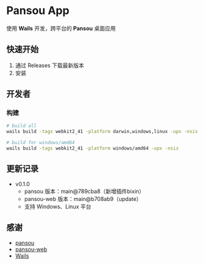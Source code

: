 # Pansou App

使用 **Wails** 开发，跨平台的 **Pansou** 桌面应用

## 快速开始

1. 通过 Releases 下载最新版本
2. 安装

## 开发者


### 构建

```bash
# build all
wails build -tags webkit2_41 -platform darwin,windows,linux -upx -nsis

# build for windows/amd64
wails build -tags webkit2_41 -platform windows/amd64 -upx -nsis
```

## 更新记录

* v0.1.0
  * pansou 版本：main@789cba8（新增插件bixin）
  * pansou-web 版本：main@b708ab9（update）
  * 支持 Windows、Linux 平台

## 感谢

* [pansou](https://github.com/fish2018/pansou)
* [pansou-web](https://github.com/fish2018/pansou-web)
* [Wails](https://wails.io/)


